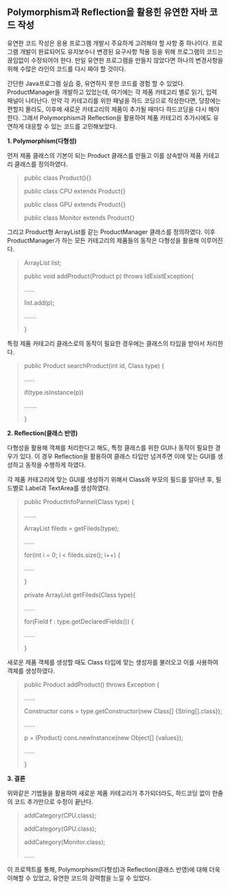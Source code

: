 ## Polymorphism과 Reflection을 활용힌 유연한 자바 코드 작성 ##
유연한 코드 작성은 응용 프로그램 개발시 주요하게 고려해야 할 사항 중 하나이다. 프로그램 개발이 완료되어도 유지보수나 변경된 요구사항 적용 등을 위해 프로그램의 코드는 끊임없이 수정되어야 한다. 만일 유연한 프로그램을 만들지 않았다면 하나의 변경사항을 위해 수많은 라인의 코드를 다시 짜야 할 것이다.

간단한 Java프로그램 실습 중, 유연하지 못한 코드를 경험 할 수 있었다. ProductManager을 개발하고 있었는데, 여기에는 각 제품 카테고리 별로 읽기, 입력 패널이 나타난다. 만약 각 카테고리를 위한 패널을 하드 코딩으로 작성한다면, 당장에는 편할지 몰라도, 이후에 새로운 카테고리의 제품이 추가될 때마다 하드코딩을 다시 해야한다. 그래서 Polymorphism과 Reflection을 활용하여 제품 카테고리 추가시에도 유연하게 대응할 수 있는 코드를 고민해보았다.


**1. Polymorphism(다형성)**

먼저 제품 클래스의 기본이 되는 Product 클래스를 만들고 이를 상속받아 제품 카테고리 클래스를 정의하였다.
> public class Product(){}
> 
> public class CPU extends Product{}
> 
> public class GPU extends Product{}
> 
> public class Monitor extends Product{}

그리고 Product형 ArrayList를 같는 ProductManager 클래스를 정의하였다. 이후 ProductManager가 하는 모든 카테고리의 제품들의 동작은 다형성을 활용해 이루어진다.

> ArrayList<Product> list;
>
> public void addProduct(Product p) throws IdExistException{
> 
> ......
>		
> list.add(p);
>	
> .......
>		
> } 

특정 제품 카테고리 클래스로의 동작이 필요한 경우에는 클래스의 타입을 받아서 처리한다.

> public Product searchProduct(int id, Class type) {
> 
> ......
> 
> if(type.isInstance(p))
> 
> .......
> 
> }

**2. Reflection(클래스 반영)**

다형성을 활용해 객체를 처리한다고 해도, 특정 클래스를 위한 GUI나 동작이 필요한 경우가 있다. 이 경우 Reflection을 활용하여 클래스 타입만 넘겨주면 이에 맞는 GUI를 생성하고 동작을 수행하게 하였다.

각 제품 카테고리에 맞는 GUI를 생성하기 위해서 Class와 부모의 필드를 알아낸 후, 필드별로 Label과 TextArea를 생성하였다.

> public ProductInfoPannel(Class type) {
> 
> .......
> 
> ArrayList<String> fileds = getFileds(type);
>
> ......
>
> for(int i = 0; i < fileds.size(); i++) {
>
> ......
>
> }
>
> private ArrayList<String> getFileds(Class type){
>
> ......
>
> for(Field f : type.getDeclaredFields()) {
>
> ......
>
>}

새로운 제품 객체를 생성할 때도 Class 타입에 맞는 생성자를 불러오고 이를 사용하여 객체를 생성하였다.

> public Product addProduct() throws Exception {
>
> ......
> 
> Constructor cons = type.getConstructor(new Class[] {String[].class});
>
> ......
>
> p = (Product) cons.newInstance(new Object[] {values});
>
> ......
>
> }

**3. 결론**

위와같은 기법들을 활용하여 새로운 제품 카테고리가 추가되더라도, 하드코딩 없이 한줄의 코드 추가만으로 수정이 끝난다.

> addCategory(CPU.class);
> 
> addCategory(GPU.class);
> 
> addCategory(Monitor.class);
>
> ......

이 프로젝트를 통해, Polymorphism(다형성)과 Reflection(클래스 반영)에 대해 더욱 이해할 수 있었고, 유연한 코드의 강력함을 느낄 수 있었다.
